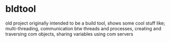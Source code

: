 bldtool
=======

old project originally intended to be a build tool, shows some cool stuff like; multi-threading, communication btw threads and processes, creating and traversing com objects, sharing variables using com servers


